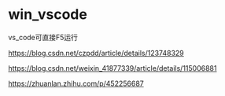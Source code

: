 # win_vscode
vs_code可直接F5运行

https://blog.csdn.net/czpdd/article/details/123748329

https://blog.csdn.net/weixin_41877339/article/details/115006881

https://zhuanlan.zhihu.com/p/452256687
